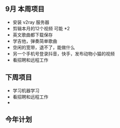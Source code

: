## 9月 本周项目

- 安装 v2ray 服务器
- 剪辑本月的12个视频 可能 *2
- 英文歌曲都下载保存
- 学吉他，弹奏简单歌曲
- 空闲的宽带，退不了，能做什么
- 另一个手机号登录抖音，快手，发布动物小猫的视频
- 看招聘和远程工作


## 下周项目
- 学习机器学习
- 看招聘和远程工作
-

## 今年计划
